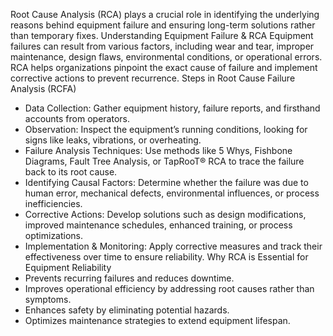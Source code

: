 Root Cause Analysis (RCA) plays a crucial role in identifying the underlying reasons behind equipment failure and ensuring long-term solutions rather than temporary fixes.
Understanding Equipment Failure & RCA
Equipment failures can result from various factors, including wear and tear, improper maintenance, design flaws, environmental conditions, or operational errors. RCA helps organizations pinpoint the exact cause of failure and implement corrective actions to prevent recurrence.
Steps in Root Cause Failure Analysis (RCFA)
- Data Collection: Gather equipment history, failure reports, and firsthand accounts from operators.
- Observation: Inspect the equipment’s running conditions, looking for signs like leaks, vibrations, or overheating.
- Failure Analysis Techniques: Use methods like 5 Whys, Fishbone Diagrams, Fault Tree Analysis, or TapRooT® RCA to trace the failure back to its root cause.
- Identifying Causal Factors: Determine whether the failure was due to human error, mechanical defects, environmental influences, or process inefficiencies.
- Corrective Actions: Develop solutions such as design modifications, improved maintenance schedules, enhanced training, or process optimizations.
- Implementation & Monitoring: Apply corrective measures and track their effectiveness over time to ensure reliability.
Why RCA is Essential for Equipment Reliability
- Prevents recurring failures and reduces downtime.
- Improves operational efficiency by addressing root causes rather than symptoms.
- Enhances safety by eliminating potential hazards.
- Optimizes maintenance strategies to extend equipment lifespan.


